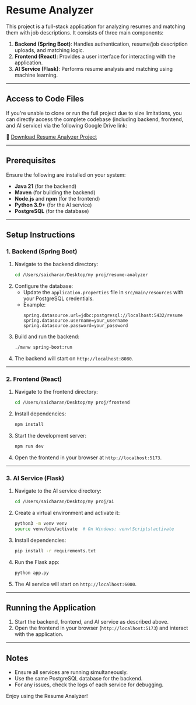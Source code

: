 # Resume Analyzer

This project is a full-stack application for analyzing resumes and matching them with job descriptions. It consists of three main components:
1. **Backend (Spring Boot)**: Handles authentication, resume/job description uploads, and matching logic.
2. **Frontend (React)**: Provides a user interface for interacting with the application.
3. **AI Service (Flask)**: Performs resume analysis and matching using machine learning.

---
## Access to Code Files

If you're unable to clone or run the full project due to size limitations, you can directly access the complete codebase (including backend, frontend, and AI service) via the following Google Drive link:

🔗 [Download Resume Analyzer Project](https://drive.google.com/drive/folders/1_U4p0KFvLy0T8a6NCEWUwXDDQ5KLZhtE?usp=share_link)

---

## Prerequisites

Ensure the following are installed on your system:
- **Java 21** (for the backend)
- **Maven** (for building the backend)
- **Node.js** and **npm** (for the frontend)
- **Python 3.9+** (for the AI service)
- **PostgreSQL** (for the database)

---

## Setup Instructions

### 1. Backend (Spring Boot)
1. Navigate to the backend directory:
   ```bash
   cd /Users/saicharan/Desktop/my proj/resume-analyzer
   ```
2. Configure the database:
   - Update the `application.properties` file in `src/main/resources` with your PostgreSQL credentials.
   - Example:
     ```properties
     spring.datasource.url=jdbc:postgresql://localhost:5432/resume
     spring.datasource.username=your_username
     spring.datasource.password=your_password
     ```
3. Build and run the backend:
   ```bash
   ./mvnw spring-boot:run
   ```
4. The backend will start on `http://localhost:8080`.

---

### 2. Frontend (React)
1. Navigate to the frontend directory:
   ```bash
   cd /Users/saicharan/Desktop/my proj/frontend
   ```
2. Install dependencies:
   ```bash
   npm install
   ```
3. Start the development server:
   ```bash
   npm run dev
   ```
4. Open the frontend in your browser at `http://localhost:5173`.

---

### 3. AI Service (Flask)
1. Navigate to the AI service directory:
   ```bash
   cd /Users/saicharan/Desktop/my proj/ai
   ```
2. Create a virtual environment and activate it:
   ```bash
   python3 -m venv venv
   source venv/bin/activate  # On Windows: venv\Scripts\activate
   ```
3. Install dependencies:
   ```bash
   pip install -r requirements.txt
   ```
4. Run the Flask app:
   ```bash
   python app.py
   ```
5. The AI service will start on `http://localhost:6000`.

---

## Running the Application
1. Start the backend, frontend, and AI service as described above.
2. Open the frontend in your browser (`http://localhost:5173`) and interact with the application.

---

## Notes
- Ensure all services are running simultaneously.
- Use the same PostgreSQL database for the backend.
- For any issues, check the logs of each service for debugging.

Enjoy using the Resume Analyzer!
